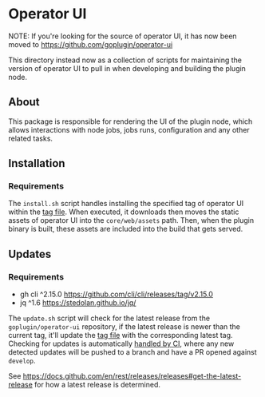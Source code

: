 # Operator UI

NOTE: If you're looking for the source of operator UI, it has now been moved to https://github.com/goplugin/operator-ui

This directory instead now as a collection of scripts for maintaining the version of operator UI to pull in when developing and building the plugin node.

## About

This package is responsible for rendering the UI of the plugin node, which allows interactions with node jobs, jobs runs, configuration and any other related tasks.

## Installation

### Requirements

The `install.sh` script handles installing the specified tag of operator UI within the [tag file](./TAG). When executed, it downloads then moves the static assets of operator UI into the `core/web/assets` path. Then, when the plugin binary is built, these assets are included into the build that gets served.

## Updates

### Requirements

- gh cli ^2.15.0 https://github.com/cli/cli/releases/tag/v2.15.0
- jq ^1.6 https://stedolan.github.io/jq/

The `update.sh` script will check for the latest release from the `goplugin/operator-ui` repository, if the latest release is newer than the current tag, it'll update the [tag file](./TAG) with the corresponding latest tag. Checking for updates is automatically [handled by CI](../.github/workflows/operator-ui.yml), where any new detected updates will be pushed to a branch and have a PR opened against `develop`.

See https://docs.github.com/en/rest/releases/releases#get-the-latest-release for how a latest release is determined.

